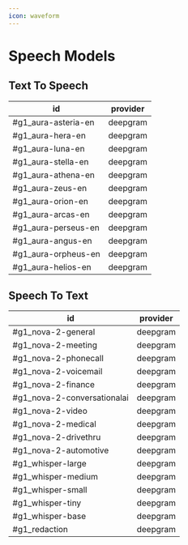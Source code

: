 ```yaml
---
icon: waveform
---
```


# Speech Models

## Text To Speech

| id                  | provider |
| ------------------- | -------- |
| #g1_aura-asteria-en | deepgram |
| #g1_aura-hera-en    | deepgram |
| #g1_aura-luna-en    | deepgram |
| #g1_aura-stella-en  | deepgram |
| #g1_aura-athena-en  | deepgram |
| #g1_aura-zeus-en    | deepgram |
| #g1_aura-orion-en   | deepgram |
| #g1_aura-arcas-en   | deepgram |
| #g1_aura-perseus-en | deepgram |
| #g1_aura-angus-en   | deepgram |
| #g1_aura-orpheus-en | deepgram |
| #g1_aura-helios-en  | deepgram |

## Speech To Text

| id                          | provider |
| --------------------------- | -------- |
| #g1_nova-2-general          | deepgram |
| #g1_nova-2-meeting          | deepgram |
| #g1_nova-2-phonecall        | deepgram |
| #g1_nova-2-voicemail        | deepgram |
| #g1_nova-2-finance          | deepgram |
| #g1_nova-2-conversationalai | deepgram |
| #g1_nova-2-video            | deepgram |
| #g1_nova-2-medical          | deepgram |
| #g1_nova-2-drivethru        | deepgram |
| #g1_nova-2-automotive       | deepgram |
| #g1_whisper-large           | deepgram |
| #g1_whisper-medium          | deepgram |
| #g1_whisper-small           | deepgram |
| #g1_whisper-tiny            | deepgram |
| #g1_whisper-base            | deepgram |
| #g1_redaction               | deepgram |